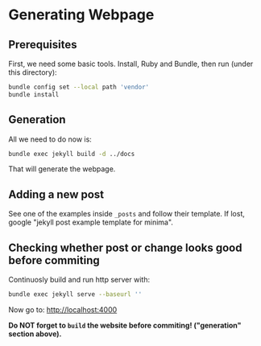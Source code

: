 # Generating Webpage

## Prerequisites

First, we need some basic tools. Install, Ruby and Bundle, then run (under this directory):

``` bash
bundle config set --local path 'vendor'
bundle install
```

## Generation

All we need to do now is:

``` bash
bundle exec jekyll build -d ../docs
```

That will generate the webpage.

## Adding a new post

See one of the examples inside `_posts` and follow their template. If lost, google
"jekyll post example template for minima".

## Checking whether post or change looks good before commiting

Continuosly build and run http server with:

```bash
bundle exec jekyll serve --baseurl ''
```

Now go to: <http://localhost:4000>

**Do NOT forget to `build` the website before commiting! ("generation" section above).**
